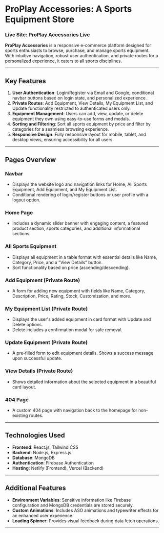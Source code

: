 # ProPlay Accessories: A Sports Equipment Store

### Live Site: [ProPlay Accessories Live](https://proplay-accessories-sports-store.netlify.app/)


**ProPlay Accessories** is a responsive e-commerce platform designed for sports
enthusiasts to browse, purchase, and manage sports equipment. With intuitive
navigation, robust user authentication, and private routes for a personalized
experience, it caters to all sports disciplines.

---

## Key Features

1. **User Authentication**: Login/Register via Email and Google, conditional
   navbar buttons based on login state, and personalized experience.
2. **Private Routes**: Add Equipment, View Details, My Equipment List, and
   Update functionality restricted to authenticated users only.
3. **Equipment Management**: Users can add, view, update, or delete equipment
   they own using easy-to-use forms and modals.
4. **Sorting and Filtering**: Sort all sports equipment by price and filter by
   categories for a seamless browsing experience.
5. **Responsive Design**: Fully responsive layout for mobile, tablet, and
   desktop views, ensuring accessibility for all users.

---

## Pages Overview

### Navbar

- Displays the website logo and navigation links for Home, All Sports Equipment,
  Add Equipment, and My Equipment List.
- Conditional rendering of login/register buttons or user profile with a logout
  option.

### Home Page

- Includes a dynamic slider banner with engaging content, a featured product
  section, sports categories, and additional informational sections.

### All Sports Equipment

- Displays all equipment in a table format with essential details like Name,
  Category, Price, and a "View Details" button.
- Sort functionality based on price (ascending/descending).

### Add Equipment (Private Route)

- A form for adding new equipment with fields like Name, Category, Description,
  Price, Rating, Stock, Customization, and more.

### My Equipment List (Private Route)

- Displays the user's added equipment in card format with Update and Delete
  options.
- Delete includes a confirmation modal for safe removal.

### Update Equipment (Private Route)

- A pre-filled form to edit equipment details. Shows a success message upon
  successful update.

### View Details (Private Route)

- Shows detailed information about the selected equipment in a beautiful card
  layout.

### 404 Page

- A custom 404 page with navigation back to the homepage for non-existing
  routes.

---

## Technologies Used

- **Frontend**: React.js, Tailwind CSS
- **Backend**: Node.js, Express.js
- **Database**: MongoDB
- **Authentication**: Firebase Authentication
- **Hosting**: Netlify (Frontend), Vercel (Backend)

---

## Additional Features

- **Environment Variables**: Sensitive information like Firebase configuration
  and MongoDB credentials are stored securely.
- **Custom Animations**: Includes ASO animations and typewriter effects for an
  enhanced user experience.
- **Loading Spinner**: Provides visual feedback during data fetch operations.

---
